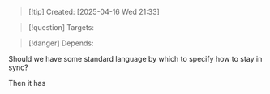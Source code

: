 
>[!tip] Created: [2025-04-16 Wed 21:33]

>[!question] Targets: 

>[!danger] Depends: 

Should we have some standard language by which to specify how to stay in sync? 

Then it has